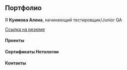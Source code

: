 ## Портфолио

Я **Куимова Алена**, начинающий тестировщик/Junior QA

[Ссылка на резюме](https://docs.google.com/document/d/1v-w55XhKNjJapyWcKduyC6bLnRlCw1PU/edit?usp=sharing&ouid=107877928262337062453&rtpof=true&sd=true)


#### Проекты


#### Сертификаты Нетологии


#### Контакты
